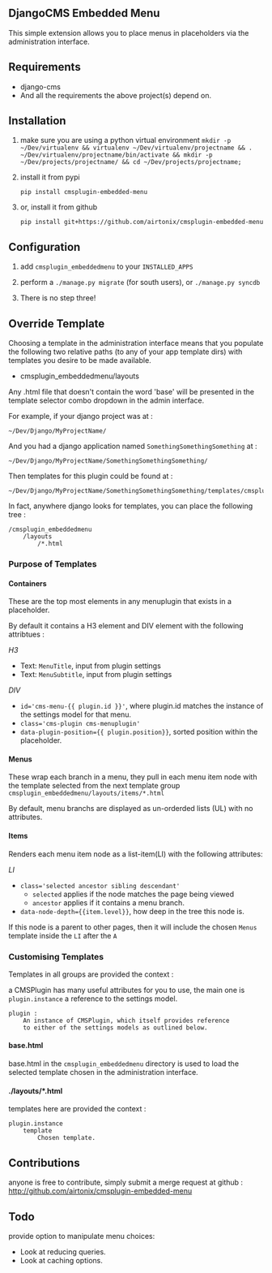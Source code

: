 ## DjangoCMS Embedded Menu

This simple extension allows you to place menus in placeholders via the
administration interface.


## Requirements

* django-cms
* And all the requirements the above project(s) depend on.


## Installation

1. make sure you are using a python virtual environment
    `mkdir -p ~/Dev/virtualenv && virtualenv ~/Dev/virtualenv/projectname && . ~/Dev/virtualenv/projectname/bin/activate && mkdir -p ~/Dev/projects/projectname/ && cd ~/Dev/projects/projectname; `

2. install it from pypi

    `pip install cmsplugin-embedded-menu`

3. or, install it from github

    `pip install git+https://github.com/airtonix/cmsplugin-embedded-menu`

## Configuration

1. add `cmsplugin_embeddedmenu` to your `INSTALLED_APPS`

2. perform a `./manage.py migrate` (for south users), or `./manage.py syncdb`

3. There is no step three!


## Override Template

Choosing a template in the administration interface means that you
populate the following two relative paths (to any of your app template dirs)
with templates you desire to be made available.

* cmsplugin_embeddedmenu/layouts

Any .html file that doesn't contain the word 'base' will be presented in
the template selector combo dropdown in the admin interface.

For example, if your django project was at :

    ~/Dev/Django/MyProjectName/

And you had a django application named `SomethingSomethingSomething` at :

    ~/Dev/Django/MyProjectName/SomethingSomethingSomething/

Then templates for this plugin could be found at :

    ~/Dev/Django/MyProjectName/SomethingSomethingSomething/templates/cmsplugin_embeddedmenu/layouts/*.html

In fact, anywhere django looks for templates, you can place the following tree :

    /cmsplugin_embeddedmenu
        /layouts
            /*.html

### Purpose of Templates

#### Containers

These are the top most elements in any menuplugin that exists in a placeholder. 

By default it contains a H3 element and DIV element with the following attribtues : 

*H3*

 * Text: `MenuTitle`, input from plugin settings
 * Text: `MenuSubtitle`, input from plugin settings

*DIV*

 * `id='cms-menu-{{ plugin.id }}'`, where plugin.id matches the instance of the settings model for that menu.
 * `class='cms-plugin cms-menuplugin'`
 * `data-plugin-position={{ plugin.position}}`, sorted position within the placeholder.

#### Menus

These wrap each branch in a menu, they pull in each menu item node with the template selected from the 
next template group `cmsplugin_embeddedmenu/layouts/items/*.html`

By default, menu branchs are displayed as un-orderded lists (UL) with no attributes.

#### Items

Renders each menu item node as a list-item(LI) with the following attributes:

*LI*

 * `class='selected ancestor sibling descendant'`
    * `selected` applies if the node matches the page being viewed
    * `ancestor`  applies if it contains a menu branch.
 * `data-node-depth={{item.level}}`, how deep in the tree this node is.

If this node is a parent to other pages, then it will include the chosen `Menus` template inside the `LI` after the `A`


### Customising Templates

Templates in all groups are provided the context :

a CMSPlugin has many useful attributes for you to use, the main one
is `plugin.instance` a reference to the settings model.


    plugin :
        An instance of CMSPlugin, which itself provides reference 
        to either of the settings models as outlined below.


#### base.html

base.html in the `cmsplugin_embeddedmenu` directory is used to load the
selected template chosen in the administration interface.


#### ./layouts/*.html

templates here are provided the context :


    plugin.instance
        template
            Chosen template.


## Contributions

anyone is free to contribute, simply submit a merge request at
github : http://github.com/airtonix/cmsplugin-embedded-menu


## Todo

provide option to manipulate menu choices:

* Look at reducing queries.
* Look at caching options.
